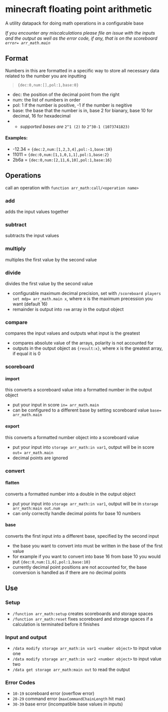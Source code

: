 # minecraft floating point arithmetic
A utility datapack for doing math operations in a configurable base

*If you encounter any miscalculations please file an issue with the inputs and the output as well as the error code, if any, that is on the scoreboard `error= arr_math.main`*

## Format
Numbers in this are formatted in a specific way to store all necessary data related to the number you are inputting
> `{dec:0,num:[],pol:1,base:0}`
- dec: the position of the decimal point from the right
- num: the list of numbers in order
- pol: 1 if the number is positive, -1 if the number is negitive
- base: the base that the number is in, base 2 for bianary, base 10 for decimal, 16 for hexadecimal 
- - *supported bases are* `2^1 (2)` *to* `2^30-1 (1073741823)`

#### Examples:
- -12.34 = `{dec:2,num:[1,2,3,4],pol:-1,base:10}`
- 11011 = `{dec:0,num:[1,1,0,1,1],pol:1,base:2}`
- 2b6a = `{dec:0,num:[2,11,6,10],pol:1,base:16}`

## Operations
call an operation with `function arr_math:call/<operation name>`
### add
adds the input values together
### subtract
subtracts the input values
### multiply
multiples the first value by the second value
### divide
divides the first value by the second value
- configurable maximum decimal precision, set with `/scoreboard players set mdp= arr_math.main x`, where x is the maximum precession you want (default 16)
- remainder is output into `rem` array in the output object
### compare 
compares the input values and outputs what input is the greatest
- compares absolute value of the arrays, polarity is not accounted for
- outputs in the output object as `{result:x}`, where x is the greatest array, if equal it is 0
### scoreboard
#### import
this converts a scoreboard value into a formatted number in the output object
- put your input in score `in= arr_math.main`
- can be configured to a different base by setting scoreboard value `base= arr_math.main`
#### export
this converts a formatted number object into a scoreboard value
- put your input into `storage arr_math:in var1`, output will be in score `out= arr_math.main`
- decimal points are ignored
### convert
#### flatten
converts a formatted number into a double in the output object
- put your input into `storage arr_math:in var1`, output will be in `storage arr_math:main out.num`
- can only correctly handle decimal points for base 10 numbers
#### base
converts the first input into a different base, specified by the second input
- the base you want to convert into must be written in the base of the first value 
- for example if you want to convert into base 16 from base 10 you would put `{dec:0,num:[1,6],pol:1,base:10}`
- currently decimal point positions are not accounted for, the base conversion is handled as if there are no decimal points

## Use
### Setup
- `/function arr_math:setup` creates scoreboards and storage spaces
- `/function arr_math:reset` fixes scoreboard and storage spaces if a calculation is terminated before it finishes
### Input and output
- `/data modify storage arr_math:in var1 <number object>` to input value one
- `/data modify storage arr_math:in var2 <number object>` to input value two
- `/data get storage arr_math:main out` to read the output
### Error Codes
- `10-19` scoreboard error (overflow error)
- `20-29` command error (`maxCommandChainLength` hit max)
- `30-39` base error (incompatible base values in inputs)
